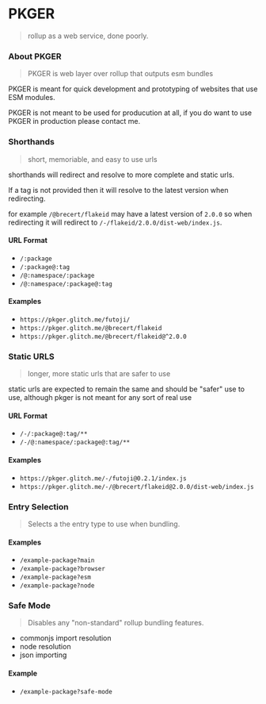 # PKGER
> rollup as a web service, done poorly.

### About PKGER
> PKGER is web layer over rollup that outputs esm bundles

PKGER is meant for quick development and prototyping of websites that use ESM modules.

PKGER is not meant to be used for producution at all, if you do want to use PKGER in production please contact me.

### Shorthands
> short, memoriable, and easy to use urls

shorthands will redirect and resolve to more complete and static urls.

If a tag is not provided then it will resolve to the latest version when redirecting.

for example `/@brecert/flakeid` may have a latest version of `2.0.0` so when redirecting it will redirect to `/-/flakeid/2.0.0/dist-web/index.js`.

#### URL Format

- `/:package`
- `/:package@:tag`
- `/@:namespace/:package`
- `/@:namespace/:package@:tag`

#### Examples

- `https://pkger.glitch.me/futoji/`
- `https://pkger.glitch.me/@brecert/flakeid`
- `https://pkger.glitch.me/@brecert/flakeid@^2.0.0`

### Static URLS
> longer, more static urls that are safer to use

static urls are expected to remain the same and should be "safer" use to use, although pkger is not meant for any sort of real use

#### URL Format

- `/-/:package@:tag/**`
- `/-/@:namespace/:package@:tag/**`

#### Examples

- `https://pkger.glitch.me/-/futoji@0.2.1/index.js`
- `https://pkger.glitch.me/-/@brecert/flakeid@2.0.0/dist-web/index.js`

### Entry Selection

> Selects a the entry type to use when bundling.

#### Examples

- `/example-package?main`
- `/example-package?browser`
- `/example-package?esm`
- `/example-package?node`

### Safe Mode

> Disables any "non-standard" rollup bundling features.

- commonjs import resolution
- node resolution
- json importing

#### Example

- `/example-package?safe-mode`